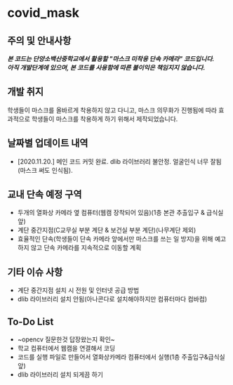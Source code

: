 # covid_mask
## 주의 및 안내사항
***본 코드는 단양소백산중학교에서 활용할 "마스크 미착용 단속 카메라" 코드입니다.  
아직 개발단계에 있으며, 본 코드를 사용함에 따른 불이익은 책임지지 않습니다.***
## 개발 취지
학생들이 마스크를 올바르게 착용하지 않고 다니고, 마스크 의무화가 진행됨에 따라 효과적으로 학생들이 마스크를 착용하게 하기 위해서 제작되었습니다.
## 날짜별 업데이트 내역
* [2020.11.20.] 메인 코드 커밋 완료. dlib 라이브러리 불안정. 얼굴인식 너무 잘됨(마스크 써도 인식됨).
## 교내 단속 예정 구역
* 두개의 열화상 카메라 옆 컴퓨터(웹캠 장착되어 있음)(1층 본관 추출입구 & 급식실 앞)
* 계단 중간지점(C교무실 부분 계단 & 보건실 부분 계단)(나무계단 제외)
* 효율적인 단속(학생들이 단속 카메라 앞에서만 마스크를 쓰는 일 방지)을 위해 예고하지 않고 단속 카메라를 지속적으로 이동할 계획
## 기타 이슈 사항
* 계단 중간지점 설치 시 전원 및 인터넷 공급 방법
* dlib 라이브러리 설치 안됨(아나콘다로 설치해야하지만 컴퓨터마다 컴바컴)
## To-Do List
* ~opencv 질문한것 답장왔는지 확인~
* 학교 컴퓨터에서 웹캠을 연결해서 코딩
* 코드를 실행 파일로 만들어서 열화상카메라 컴퓨터에서 실행(1층 주출입구&급식실 앞)
* dlib 라이브러리 설치 되게끔 하기

